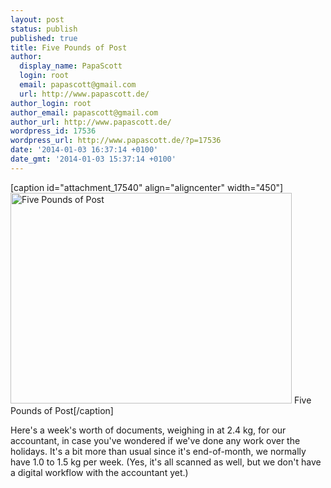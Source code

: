 ```yaml
---
layout: post
status: publish
published: true
title: Five Pounds of Post
author:
  display_name: PapaScott
  login: root
  email: papascott@gmail.com
  url: http://www.papascott.de/
author_login: root
author_email: papascott@gmail.com
author_url: http://www.papascott.de/
wordpress_id: 17536
wordpress_url: http://www.papascott.de/?p=17536
date: '2014-01-03 16:37:14 +0100'
date_gmt: '2014-01-03 15:37:14 +0100'
---
```

<p>[caption id="attachment_17540" align="aligncenter" width="450"]<a href="http://www.papascott.de/wordpress/wp-content/uploads/2014/01/photo1.jpg"><img src="http://www.papascott.de/wordpress/wp-content/uploads/2014/01/photo1.jpg" alt="Five Pounds of Post" width="450" height="337" class="size-full wp-image-17540" /></a> Five Pounds of Post[/caption]</p>
<p>Here's a week's worth of documents, weighing in at 2.4 kg, for our accountant, in case you've wondered if we've done any work over the holidays. It's a bit more than usual since it's end-of-month, we normally have 1.0 to 1.5 kg per week. (Yes, it's all scanned as well, but we don't have a digital workflow with the accountant yet.)</p>

